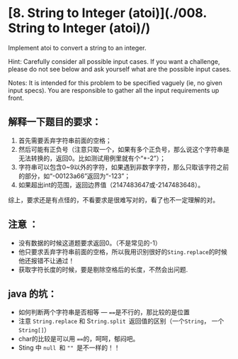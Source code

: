 # [8. String to Integer (atoi)](./008. String to Integer (atoi)/)

Implement atoi to convert a string to an integer.

Hint: Carefully consider all possible input cases. If you want a challenge, please do not see below and ask yourself what are the possible input cases.

Notes: It is intended for this problem to be specified vaguely (ie, no given input specs). You are responsible to gather all the input requirements up front.

## 解释一下题目的要求：

1. 首先需要丢弃字符串前面的空格；
2. 然后可能有正负号（注意只取一个，如果有多个正负号，那么说这个字符串是无法转换的，返回0。比如测试用例里就有个“+-2”）；
3. 字符串可以包含0~9以外的字符，如果遇到非数字字符，那么只取该字符之前的部分，如“-00123a66”返回为“-123”；
4. 如果超出int的范围，返回边界值（2147483647或-2147483648）。

综上，要求还是有点怪的，不看要求是很难写对的，看了也不一定理解的对。

## 注意 ：
- 没有数据的时候这道题要求返回0。（不是常见的-1）
- 他只要求丢弃字符串前面的空格，所以我用识别很好的`Sting.replace`的时候他还报错不让通过！
- 获取字符长度的时候，要是剔除空格后的长度，不然会出问题.

## java 的坑：
- 如何判断两个字符串是否相等 — `==`是不行的，那比较的是位置
- 注意 `String.replace` 和 S`tring.split `返回值的区别（一个`String`， 一个 `String[]`）
- char的比较是可以用 `==`的，呵呵，郁闷吧。
- Sting 中  `null `和 `"" `是不一样的！！
